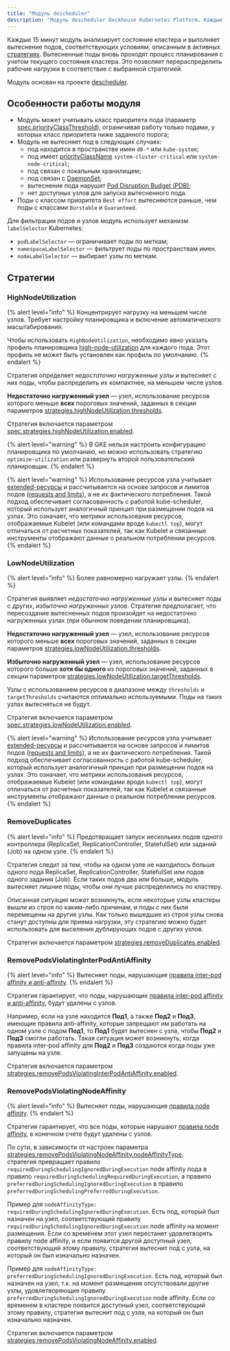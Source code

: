 ```yaml
---
title: "Модуль descheduler"
description: "Модуль descheduler Deckhouse Kubernetes Platform. Каждые 15 минут анализирует состояние кластера и выполняет вытеснение подов, соответствующих условиям, описанным в активных стратегиях."
---
```


Каждые 15 минут модуль анализирует состояние кластера и выполняет вытеснение подов, соответствующих условиям, описанным в активных [стратегиях](#стратегии). Вытесненные поды вновь проходят процесс планирования с учетом текущего состояния кластера. Это позволяет перераспределить рабочие нагрузки в соответствие с выбранной стратегией.

Модуль основан на проекте [descheduler](https://github.com/kubernetes-sigs/descheduler).

## Особенности работы модуля

* Модуль может учитывать класс приоритета пода (параметр [spec.priorityClassThreshold](cr.html#descheduler-v1alpha2-spec-priorityclassthreshold)), ограничивая работу только подами, у которых класс приоритета ниже заданного порога;
* Модуль не вытесняет под в следующих случаях:
  * под находится в пространстве имен `d8-*` или `kube-system`;
  * под имеет [priorityClassName](../001-priority-class/) `system-cluster-critical` или `system-node-critical`;
  * под связан с локальным хранилищем;
  * под связан с [DaemonSet](https://kubernetes.io/docs/concepts/workloads/controllers/daemonset/);
  * вытеснение пода нарушит [Pod Disruption Budget (PDB)](https://kubernetes.io/docs/concepts/workloads/pods/disruptions/);
  * нет доступных узлов для запуска вытесненного пода.
* Поды с классом приоритета `Best effort` вытесняются раньше, чем поды с классами `Burstable` и `Guaranteed`.

Для фильтрации подов и узлов модуль использует механизм `labelSelector` Kubernetes:

* `podLabelSelector` — ограничивает поды по меткам;
* `namespaceLabelSelector` — фильтрует поды по пространствам имен.
* `nodeLabelSelector` — выбирает узлы по меткам.

## Стратегии

### HighNodeUtilization

{% alert level="info" %}
Концентрирует нагрузку на меньшем числе узлов. Требует настройку планировщика и включение автоматического масштабирования.

Чтобы использовать `HighNodeUtilization`, необходимо явно указать профиль планировщика [high-node-utilization](../control-plane-manager/faq.html#профили-планировщика) для каждого пода. Этот профиль не может быть установлен как профиль по умолчанию.
{% endalert %}

Стратегия определяет *недостаточно нагруженные узлы* и вытесняет с них поды, чтобы распределить их компактнее, на меньшем числе узлов.

**Недостаточно нагруженный узел** — узел, использование ресурсов которого меньше **всех** пороговых значений, заданных в секции параметров [strategies.highNodeUtilization.thresholds](cr.html#descheduler-v1alpha2-spec-strategies-highnodeutilization-thresholds).

Стратегия включается параметром [spec.strategies.highNodeUtilization.enabled](cr.html#descheduler-v1alpha2-spec-strategies-highnodeutilization-enabled).

{% alert level="warning" %}
В GKE нельзя настроить конфигурацию планировщика по умолчанию, но можно использовать стратегию `optimize-utilization` или развернуть второй пользовательский планировщик.
{% endalert %}

{% alert level="warning" %}
Использование ресурсов узла учитывает [extended-ресурсы](https://kubernetes.io/docs/tasks/configure-pod-container/extended-resource/) и рассчитывается на основе запросов и лимитов подов ([requests and limits](https://kubernetes.io/docs/concepts/configuration/manage-resources-containers/#requests-and-limits)), а не их фактического потребления. Такой подход обеспечивает согласованность с работой kube-scheduler, который использует аналогичный принцип при размещении подов на узлах. Это означает, что метрики использования ресурсов, отображаемые Kubelet (или командами вроде `kubectl top`), могут отличаться от расчетных показателей, так как Kubelet и связанные инструменты отображают данные о реальном потреблении ресурсов.
{% endalert %}

### LowNodeUtilization

{% alert level="info" %}
Более равномерно нагружает узлы.
{% endalert %}

Стратегия выявляет *недостаточно нагруженные узлы* и вытесняет поды с других, *избыточно нагруженных узлов*. Стратегия предполагает, что пересоздание вытесненных подов произойдет на недостаточно нагруженных узлах (при обычном поведении планировщика).

**Недостаточно нагруженный узел** — узел, использование ресурсов которого меньше **всех** пороговых значений, заданных в секции параметров [strategies.lowNodeUtilization.thresholds](cr.html#descheduler-v1alpha2-spec-strategies-lownodeutilization-thresholds).

**Избыточно нагруженный узел** — узел, использование ресурсов которого больше **хотя бы одного** из пороговых значений, заданных в секции параметров [strategies.lowNodeUtilization.targetThresholds](cr.html#descheduler-v1alpha2-spec-strategies-lownodeutilization-targetthresholds).

Узлы с использованием ресурсов в диапазоне между `thresholds` и `targetThresholds` считаются оптимально используемыми. Поды на таких узлах вытесняться не будут.

Стратегия включается параметром [spec.strategies.lowNodeUtilization.enabled](cr.html#descheduler-v1alpha2-spec-strategies-lownodeutilization-enabled).

{% alert level="warning" %}
Использование ресурсов узла учитывает [extended-ресурсы](https://kubernetes.io/docs/tasks/configure-pod-container/extended-resource/) и рассчитывается на основе запросов и лимитов подов ([requests and limits](https://kubernetes.io/docs/concepts/configuration/manage-resources-containers/#requests-and-limits)), а не их фактического потребления. Такой подход обеспечивает согласованность с работой kube-scheduler, который использует аналогичный принцип при размещении подов на узлах. Это означает, что метрики использования ресурсов, отображаемые Kubelet (или командами вроде `kubectl top`), могут отличаться от расчетных показателей, так как Kubelet и связанные инструменты отображают данные о реальном потреблении ресурсов.
{% endalert %}

### RemoveDuplicates

{% alert level="info" %}
Предотвращает запуск нескольких подов одного контроллера (ReplicaSet, ReplicationController, StatefulSet) или заданий (Job) на одном узле.
{% endalert %}

Стратегия следит за тем, чтобы на одном узле не находилось больше одного пода ReplicaSet, ReplicationController, StatefulSet или подов одного задания (Job). Если таких подов два или больше, модуль вытесняет лишние поды, чтобы они лучше распределились по кластеру.

Описанная ситуация может возникнуть, если некоторые узлы кластеры вышли из строя по каким-либо причинам, и поды с них были перемещены на другие узлы. Как только вышедшие из строя узлы снова станут доступны для приема нагрузки, эту стратегию можно будет использовать для выселения дублирующих подов с других узлов.

Стратегия включается параметром [strategies.removeDuplicates.enabled](cr.html#descheduler-v1alpha2-spec-strategies-removeduplicates-enabled).

### RemovePodsViolatingInterPodAntiAffinity

{% alert level="info" %}
Вытесняет поды, нарушающие [правила inter-pod affinity и anti-affinity](https://kubernetes.io/docs/concepts/scheduling-eviction/assign-pod-node/#inter-pod-affinity-and-anti-affinity).
{% endalert %}

Стратегия гарантирует, что поды, нарушающие [правила inter-pod affinity и anti-affinity](https://kubernetes.io/docs/concepts/scheduling-eviction/assign-pod-node/#inter-pod-affinity-and-anti-affinity), будут удалены с узлов.

Например, если на узле находится **Под1**, а также **Под2** и **Под3**, имеющие правила anti-affinity, которые запрещают им работать на одном узле с подом **Под1**, то **Под1** будет вытеснен с узла, чтобы **Под2** и **Под3** смогли работать. Такая ситуация может возникнуть, когда правила inter-pod affinity для **Под2** и **Под3** создаются когда поды уже запущены на узле.

Стратегия включается параметром [strategies.removePodsViolatingInterPodAntiAffinity.enabled](cr.html#descheduler-v1alpha2-spec-strategies-removepodsviolatinginterpodantiaffinity-enabled).

### RemovePodsViolatingNodeAffinity

{% alert level="info" %}
Вытесняет поды, нарушающие [правила node affinity](https://kubernetes.io/docs/concepts/scheduling-eviction/assign-pod-node/#node-affinity).
{% endalert %}

Стратегия гарантирует, что все поды, которые нарушают [правила node affinity](https://kubernetes.io/docs/concepts/scheduling-eviction/assign-pod-node/#node-affinity), в конечном счете будут удалены с узлов.

По сути, в зависимости от настроек параметра [strategies.removePodsViolatingNodeAffinity.nodeAffinityType](cr.html#descheduler-v1alpha2-spec-strategies-removepodsviolatingnodeaffinity-nodeaffinitytype),  
стратегия превращает правило `requiredDuringSchedulingIgnoredDuringExecution` node affinity пода в правило `requiredDuringSchedulingRequiredDuringExecution`, а правило `preferredDuringSchedulingIgnoredDuringExecution` в правило `preferredDuringSchedulingPreferredDuringExecution`.

Пример для `nodeAffinityType: requiredDuringSchedulingIgnoredDuringExecution`. Есть под, который был назначен на узел, соответствующий правилу `requiredDuringSchedulingIgnoredDuringExecution` node affinity на момент размещения. Если со временем этот узел перестанет удовлетворять правилу node affinity, и если появится другой доступный узел, соответствующий этому правилу, стратегия вытеснит под с узла, на который он был изначально назначен.

Пример для `nodeAffinityType: preferredDuringSchedulingIgnoredDuringExecution`. Есть под, который был назначен на узел, т.к. на момент размещения отсутствовали другие узлы, удовлетворяющие правилу `preferredDuringSchedulingIgnoredDuringExecution` node affinity. Если со временем в кластере появится доступный узел, соответствующий этому правилу, стратегия вытеснит под с узла, на который он был изначально назначен.

Стратегия включается параметром [strategies.removePodsViolatingNodeAffinity.enabled](cr.html#descheduler-v1alpha2-spec-strategies-removepodsviolatingnodeaffinity-enabled).
